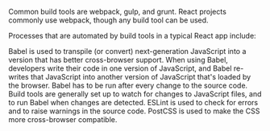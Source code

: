 Common build tools are webpack, gulp, and grunt. React projects commonly use webpack, though any build tool can be used.

Processes that are automated by build tools in a typical React app include:

Babel is used to transpile (or convert) next-generation JavaScript into a version that has better cross-browser support. When using Babel, developers write their code in one version of JavaScript, and Babel re-writes that JavaScript into another version of JavaScript that's loaded by the browser. Babel has to be run after every change to the source code. Build tools are generally set up to watch for changes to JavaScript files, and to run Babel when changes are detected.
ESLint is used to check for errors and to raise warnings in the source code.
PostCSS is used to make the CSS more cross-browser compatible.